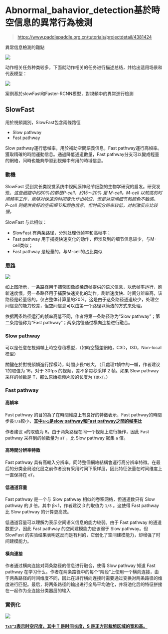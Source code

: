 # Abnormal_bahavior_detection基於時空信息的異常行為檢測
> https://www.paddlepaddle.org.cn/tutorials/projectdetail/4381424

異常信息檢測的難點

<img src ='https://ai-studio-static-online.cdn.bcebos.com/db11e3803a8a4464ab6ffc076d4f07e0015d1373e1d6489783271e98a15b584f'>



动作相关任务种类较多，下面就动作相关的任务进行描述总结，并给出适用场景和代表模型：

<img src= 'https://ai-studio-static-online.cdn.bcebos.com/f2368f95505c48b5bec847370fa907472253afa16a5a41d3a3b7130ee0e6e5bb'>

案例基於slowFast和Faster-RCNN模型，對視頻中的異常進行檢測

## SlowFast

用於視頻識別，SlowFast包含兩條路徑

- Slow pathway
- Fast pathway

Slow pathway運行低幀率，用於補助空間語義信息，Fast pathway運行高幀率。獲取精確的時間運動信息。通過降低通道數量，Fast pathway分支可以變成輕量的網絡，同時也能夠學習到視頻中有用的時域信息。



### 動機

SlowFast 受到灵长类视觉系统中视网膜神经节细胞的生物学研究的启发。研究发现，*这些细胞中约80%的都是P-cell，约15～20% 是 M-cell。M-cell 以较高的时间频率工作，能够对快速的时间变化作出响应，但是对空间细节和颜色不敏感。P-cell 则提供良好的空间细节和颜色信息，但时间分辨率较低，对刺激反应比较慢。*

SlowFast 与此相似：

- SlowFast 有两条路径，分别处理低帧率和高帧率；
- Fast pathway 用于捕捉快速变化的动作，但涉及到的细节信息较少，与M-cell类似；
- Fast pathway 是轻量的，与M-cell的占比类似

### 思路

<img src = 'https://ai-studio-static-online.cdn.bcebos.com/c5d6f3de72a54cc5a8468cd6dd740f72ff1e7790d5b2421ea91f6c262ac56d2c'>

如上图所示，一条路径用于捕获图像或稀疏帧提供的语义信息，以低帧率运行，刷新速度慢。另一条路径用于捕获快速变化的动作，刷新速度快、时间分辨率高，该路径是轻量级的，仅占整体计算量的20%。这是由于这条路径通道较少，处理空间信息的能力较差，但空间信息可以由第一个路径以简洁的方式来处理。

依据两条路径运行的帧率高低不同，作者将第一条路径称为“Slow pathway”；第二条路径称为“Fast pathway”；两条路径通过横向连接进行融合。



### Slow pathway

可以是任意在視頻幀上時空卷積模型，（如時空殘差網絡，C3D，I3D，Non-local模型）

關鍵在於對視頻幀進行採樣時，時間步長`T`較大，（只處理`T`幀中的一幀，作者建议 `T`的取值为 16，对于 30fps 的视频，差不多每秒采样 2 帧。如果 Slow pathway 采样的帧数是 T，那么原始视频片段的长度为 `T原xT`。）



### Fast pathway

#### 高幀率

Fast pathway 的目的為了在時間維度上有良好的特徵表示，Fast pathway的時間步長`T/a`較小，<u>**其中`a>1`是slow pathway和Fast pathway之間的幀率比**</u>



作者建议 `a`的取值为 8。由于两条路径在同一个视频上进行操作，因此 Fast pathway 采样到的帧数量为 `aT` ，比 Slow pathway 密集 `a` 倍。



#### 高時間分辨率特徵

Fast pathway 具有高輸入分辨率，同時整個網絡結構會運行高分辨率特徵。在最后的分类全局池化层之前作者没有采用时间下采样层，因此特征张量在时间维度上一直保持在 `αT`。



#### 低通道容量



Fast pathway 是一个与 Slow pathway 相似的卷积网络，但通道数只有 Slow pathway 的 *β* 倍，其中 β<1，作者建议 β 的取值为 `1/8` 。这使得 Fast pathway 比 Slow pathway 的计算更高效。



低通道容量可以理解为表示空间语义信息的能力较弱。由于 Fast pathway 的通道数更少，因此 Fast pathway 的空间建模能力应该弱于 Slow pathway。但 SlowFast 的实验结果表明这反而是有利的，它弱化了空间建模能力，却增强了时间建模能力。



#### 橫向連接

作者通过横向连接对两条路径的信息进行融合，使得 Slow pathway 知道 Fast pathway 在学习什么。作者在两条路径中的每个“阶段”上使用一个横向连接，由于两条路径的时间维度不同，因此在进行横向连接时需要通过变换对两条路径的维度进行匹配。最后，将两条路径的输出进行全局平均池化，并将池化后的特征拼接在一起作为全连接分类器层的输入



### 實例化

<img src = 'https://ai-studio-static-online.cdn.bcebos.com/ac7985614dba4474a54b1eaf9dc695dbbafc2a3f3f1f4133994fe88bb9ba9915'>

 **<u>`TxS^2`表示时空尺度，其中 T 是时间长度，S 是正方形裁剪区域的宽和高。</u>**



